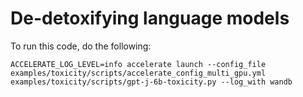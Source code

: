 # De-detoxifying language models

To run this code, do the following:

```shell
ACCELERATE_LOG_LEVEL=info accelerate launch --config_file examples/toxicity/scripts/accelerate_config_multi_gpu.yml examples/toxicity/scripts/gpt-j-6b-toxicity.py --log_with wandb
```